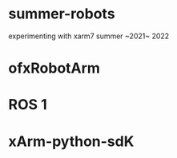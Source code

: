 # summer-robots
experimenting with xarm7 summer ~2021~ 2022

# ofxRobotArm

# ROS 1

# xArm-python-sdK

